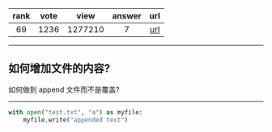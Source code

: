 
| rank | vote | view | answer | url |
|:-:|:-:|:-:|:-:|:-:|
|69|1236|1277210|7| [url](http://stackoverflow.com/questions/4706499/how-do-you-append-to-a-file) |
***

## 如何增加文件的内容?

如何做到 append 文件而不是覆盖?

***

```python
with open("test.txt", "a") as myfile:
    myfile.write("appended text")
```